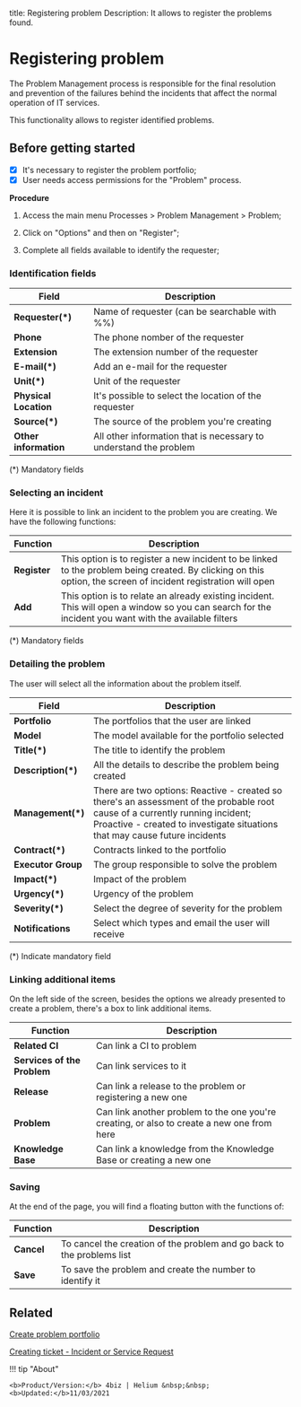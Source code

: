 title: Registering problem
Description: It allows to register the problems found.

# Registering problem

The Problem Management process is responsible for the final resolution and prevention of the failures behind the incidents that affect the normal operation of IT services.

This functionality allows to register identified problems.

## Before getting started

- [X] It's necessary to register the problem portfolio;
- [X] User needs access permissions for the "Problem" process.

**Procedure**

1.	Access the main menu Processes > Problem Management > Problem;

2.	Click on "Options" and then on "Register";

3.	Complete all fields available to identify the requester;


### Identification fields

|Field|Description|
|-----|-----------|
|**Requester(\*)**|Name of requester (can be searchable with %%)|
|**Phone**|The phone nomber of the requester|
|**Extension**|The extension number of the requester|
|**E-mail(\*)**|Add an e-mail for the requester|
|**Unit(\*)**|Unit of the requester|
|**Physical Location**|It's possible to select the location of the requester|
|**Source(\*)**|The source of the problem you're creating|
|**Other information**| All other information that is necessary to understand the problem|

(*) Mandatory fields

### Selecting an incident

Here it is possible to link an incident to the problem you are creating. We have the following functions:

|Function|Description|
|-------|------------|
|**Register**|This option is to register a new incident to be linked to the problem being created. By clicking on this option, the screen of incident registration will open|
|**Add**|This option is to relate an already existing incident. This will open a window so you can search for the incident you want with the available filters|

(*) Mandatory fields

### Detailing the problem

The user will select all the information about the problem itself.

|Field|Description|
|-----|-----------|
|**Portfolio**|The portfolios that the user are linked|
|**Model**|The model available for the portfolio selected|
|**Title(\*)**|The title to identify the problem|
|**Description(\*)**|All the details to describe the problem being created|
|**Management(\*)**|There are two options: Reactive - created so there's an assessment of the probable root cause of a currently running incident; Proactive - created to investigate situations that may cause future incidents|
|**Contract(\*)**|Contracts linked to the portfolio|
|**Executor Group**| The group responsible to solve the problem|
|**Impact(\*)**|Impact of the problem|
|**Urgency(\*)**|Urgency of the problem|
|**Severity(\*)**|Select the degree of severity for the problem|
|**Notifications**|Select which types and email the user will receive|

(*) Indicate mandatory field

### Linking additional items

On the left side of the screen, besides the options we already presented to create a problem, there's a box to link additional items.

|Function|Description|
|--------|-----------|
|**Related CI**|Can link a CI to problem|
|**Services of the Problem**| Can link services to it|
|**Release**|Can link a release to the problem or registering a new one|
|**Problem**|Can link another problem to the one you're creating, or also to create a new one from here|
|**Knowledge Base**|Can link a knowledge from the Knowledge Base or creating a new one|

### Saving

At the end of the page, you will find a floating button with the functions of:

|Function|Description|
|--------|-----------|
|**Cancel**|To cancel the creation of the problem and go back to the problems list|
|**Save**|To save the problem and create the number to identify it|


Related
------------

[Create problem portfolio](/en-us/4biz-helium/processes/problem/configuration/problem-portfolio.html) 

[Creating ticket - Incident or Service Request](/en-us/4biz-helium/processes/tickets/use/create-ticket.html) 

!!! tip "About"

    <b>Product/Version:</b> 4biz | Helium &nbsp;&nbsp;
    <b>Updated:</b>11/03/2021

